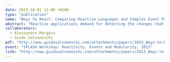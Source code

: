 ```yaml
---
date: 2013-10-01 12:00 +0200
type: "publication"
name: "Ways to React: Comparing Reactive Languages and Complex Event Processing"
abstract: "Reactive applications demand for detecting the changes that occur in a domain of interest and for timely reactions. Examples range from simple interactive applications to complex monitoring tasks involving distributed and heterogeneous systems. Over the last years, different programming paradigms and solutions have been proposed to support such applications. In this paper, we focus on two prominent approaches: event-based programming, specifically Complex Event Processing (CEP), and Reactive Languages (RLs). CEP systems enable the definition of high level situations of interest from low level primitive events detected in the external environment. On the other hand, RLs support time-changing values and their composition as dedicated language abstractions. These research fields have been investigated by different communities, belonging respectively to the database and the distributed systems areas and to the programming language area. It is our belief that a deeper understanding of these research fields, including their benefits and limitations, their similarities and differences, could drive further developments in supporting reactive applications. For this reason, we propose a first comparison of the two fields. Despite huge differences, we believe that such a comparison can trigger an interesting discussion across the communities, favor knowledge sharing, and let new ideas emerge."
collaborators:
  - Alessandro Margara
  - Guido Salvaneschi
pdf: "http://www.guidosalvaneschi.com/attachments/papers/2013_Ways-to-React-Comparing-Reactive-Languages-and-Complex-Event-Processing_pdf.pdf"
event: "SPLASH Workshop: Reactivity, Events and Modularity, 2013"
link: "http://www.guidosalvaneschi.com/attachments/papers/2013_Ways-to-React-Comparing-Reactive-Languages-and-Complex-Event-Processing_pdf.pdf"
---
```

